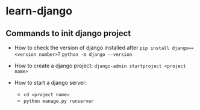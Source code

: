 # learn-django

## Commands to init django project

- How to check the version of django installed after `pip install django==<version number>`?
  `python -m django --version`

- How to create a django project:
  `django-admin startproject <project name>`

- How to start a django server:
  - `cd <project name>`
  - `python manage.py runserver`
